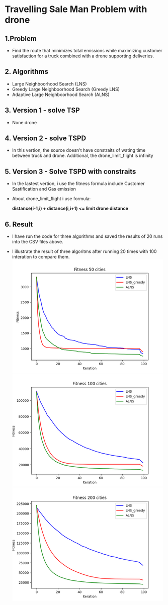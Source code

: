 # Travelling Sale Man Problem with drone
## 1.Problem
- Find the route that minimizes total emissions while maximizing customer satisfaction for a truck combined with a drone supporting deliveries.
## 2. Algorithms
- Large Neighboorhood Search (LNS)
- Greedy Large Neighboorhood Search (Greedy LNS)
- Adaptive Large Neighboorhood Search (ALNS)
## 3. Version 1 - solve TSP
- None drone
## 4. Version 2 - solve TSPD
- In this vertion, the source doesn't have constraits of wating time between truck and drone. Additional, the drone_limit_flight is infinity
## 5. Version 3 - Solve TSPD with constraits
- In the lastest vertion, i use the fitness formula include Customer Sastification and Gas emission

- About drone_limit_flight i use formula:
            
    **distance(i-1,i) + distance(i,i+1) <= limit drone distance**

## 6. Result
- I have run the code for three algorithms and saved the results of 20 runs into the CSV files above.

- I illustrate the result of three algoritms after running 20 times with 100 interation to compare them.
![alt text](Result/Images/compare_50.png)
![alt text](Result/Images/compare_100.png)
![alt text](Result/Images/compare_200.png)







